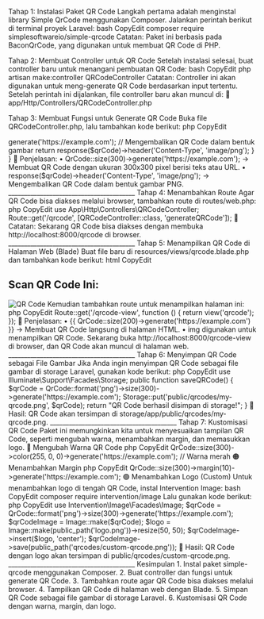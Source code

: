 Tahap 1: Instalasi Paket QR Code
Langkah pertama adalah menginstal library Simple QrCode menggunakan Composer. Jalankan perintah berikut di terminal proyek Laravel:
bash
CopyEdit
composer require simplesoftwareio/simple-qrcode
 Catatan: Paket ini berbasis pada BaconQrCode, yang digunakan untuk membuat QR Code di PHP.

Tahap 2: Membuat Controller untuk QR Code
Setelah instalasi selesai, buat controller baru untuk menangani pembuatan QR Code:
bash
CopyEdit
php artisan make:controller QRCodeController
Catatan: Controller ini akan digunakan untuk meng-generate QR Code berdasarkan input tertentu.
Setelah perintah ini dijalankan, file controller baru akan muncul di:
📁 app/Http/Controllers/QRCodeController.php

Tahap 3: Membuat Fungsi untuk Generate QR Code
Buka file QRCodeController.php, lalu tambahkan kode berikut:
php
CopyEdit
<?php

namespace App\Http\Controllers;

use Illuminate\Http\Request;
use SimpleSoftwareIO\QrCode\Facades\QrCode;

class QRCodeController extends Controller
{
    public function generateQRCode()
    {
        // Membuat QR Code dengan teks atau URL
        $qrCode = QrCode::size(300)->generate('https://example.com');

        // Mengembalikan QR Code dalam bentuk gambar
        return response($qrCode)->header('Content-Type', 'image/png');
    }
}
📌 Penjelasan:
•	QrCode::size(300)->generate('https://example.com'); → Membuat QR Code dengan ukuran 300x300 pixel berisi teks atau URL.
•	response($qrCode)->header('Content-Type', 'image/png'); → Mengembalikan QR Code dalam bentuk gambar PNG.
________________________________________
Tahap 4: Menambahkan Route
Agar QR Code bisa diakses melalui browser, tambahkan route di routes/web.php:
php
CopyEdit
use App\Http\Controllers\QRCodeController;

Route::get('/qrcode', [QRCodeController::class, 'generateQRCode']);
📌 Catatan: Sekarang QR Code bisa diakses dengan membuka http://localhost:8000/qrcode di browser.
________________________________________
Tahap 5: Menampilkan QR Code di Halaman Web (Blade)
Buat file baru di resources/views/qrcode.blade.php dan tambahkan kode berikut:
html
CopyEdit
<!DOCTYPE html>
<html lang="id">
<head>
    <meta charset="UTF-8">
    <meta name="viewport" content="width=device-width, initial-scale=1.0">
    <title>QR Code</title>
</head>
<body>
    <h2>Scan QR Code Ini:</h2>
    <img src="{{ QrCode::size(200)->generate('https://example.com') }}" alt="QR Code">
</body>
</html>
Kemudian tambahkan route untuk menampilkan halaman ini:
php
CopyEdit
Route::get('/qrcode-view', function () {
    return view('qrcode');
});
📌 Penjelasan:
•	{{ QrCode::size(200)->generate('https://example.com') }} → Membuat QR Code langsung di halaman HTML.
•	img digunakan untuk menampilkan QR Code.
Sekarang buka http://localhost:8000/qrcode-view di browser, dan QR Code akan muncul di halaman web.
________________________________________
Tahap 6: Menyimpan QR Code sebagai File Gambar
Jika Anda ingin menyimpan QR Code sebagai file gambar di storage Laravel, gunakan kode berikut:
php
CopyEdit
use Illuminate\Support\Facades\Storage;

public function saveQRCode()
{
    $qrCode = QrCode::format('png')->size(300)->generate('https://example.com');
    Storage::put('public/qrcodes/my-qrcode.png', $qrCode);

    return "QR Code berhasil disimpan di storage!";
}
📌 Hasil: QR Code akan tersimpan di storage/app/public/qrcodes/my-qrcode.png.
________________________________________
Tahap 7: Kustomisasi QR Code
Paket ini memungkinkan kita untuk menyesuaikan tampilan QR Code, seperti mengubah warna, menambahkan margin, dan memasukkan logo.
🔵 Mengubah Warna QR Code
php
CopyEdit
QrCode::size(300)->color(255, 0, 0)->generate('https://example.com'); // Warna merah
🟠 Menambahkan Margin
php
CopyEdit
QrCode::size(300)->margin(10)->generate('https://example.com');
🟢 Menambahkan Logo (Custom)
Untuk menambahkan logo di tengah QR Code, instal Intervention Image:
bash
CopyEdit
composer require intervention/image
Lalu gunakan kode berikut:
php
CopyEdit
use Intervention\Image\Facades\Image;

$qrCode = QrCode::format('png')->size(300)->generate('https://example.com');

$qrCodeImage = Image::make($qrCode);
$logo = Image::make(public_path('logo.png'))->resize(50, 50);

$qrCodeImage->insert($logo, 'center');

$qrCodeImage->save(public_path('qrcodes/custom-qrcode.png'));
📌 Hasil: QR Code dengan logo akan tersimpan di public/qrcodes/custom-qrcode.png.
________________________________________
Kesimpulan
1.	Instal paket simple-qrcode menggunakan Composer.
2.	Buat controller dan fungsi untuk generate QR Code.
3.	Tambahkan route agar QR Code bisa diakses melalui browser.
4.	Tampilkan QR Code di halaman web dengan Blade.
5.	Simpan QR Code sebagai file gambar di storage Laravel.
6.	Kustomisasi QR Code dengan warna, margin, dan logo.


